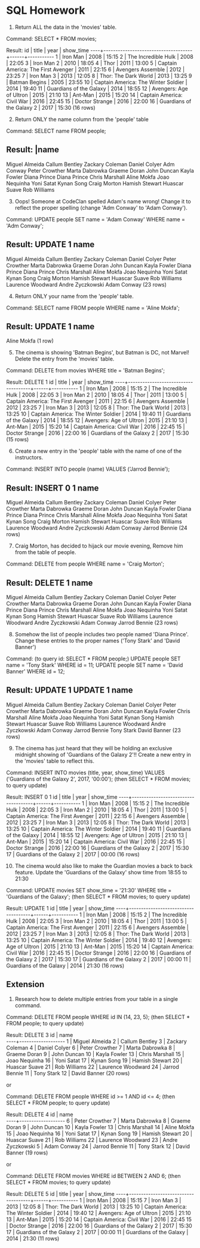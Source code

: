 # SQL Homework


1. Return ALL the data in the 'movies' table.

Command:
SELECT * FROM movies;

Result:
id |                title                | year | show_time
----+-------------------------------------+------+-----------
 1 | Iron Man                            | 2008 | 15:15
 2 | The Incredible Hulk                 | 2008 | 22:05
 3 | Iron Man 2                          | 2010 | 18:05
 4 | Thor                                | 2011 | 13:00
 5 | Captain America: The First Avenger  | 2011 | 22:15
 6 | Avengers Assemble                   | 2012 | 23:25
 7 | Iron Man 3                          | 2013 | 12:05
 8 | Thor: The Dark World                | 2013 | 13:25
 9 | Batman Begins                       | 2005 | 23:55
10 | Captain America: The Winter Soldier | 2014 | 19:40
11 | Guardians of the Galaxy             | 2014 | 18:55
12 | Avengers: Age of Ultron             | 2015 | 21:10
13 | Ant-Man                             | 2015 | 15:20
14 | Captain America: Civil War          | 2016 | 22:45
15 | Doctor Strange                      | 2016 | 22:00
16 | Guardians of the Galaxy 2           | 2017 | 15:30
(16 rows)


2. Return ONLY the name column from the 'people' table

Command:
SELECT name FROM people;

Result:
|name        
-------------------
Miguel Almeida
Callum Bentley
Zackary Coleman
Daniel Colyer
Adm Conway
Peter Crowther
Marta Dabrowka
Graeme Doran
John Duncan
Kayla Fowler
Diana Prince
Diana Prince
Chris Marshall
Aline Mokfa
Joao Nequinha
Yoni Satat
Kynan Song
Craig Morton
Hamish Stewart
Huascar Suave
Rob Williams


3. Oops! Someone at CodeClan spelled Adam's name wrong! Change it to reflect the proper spelling (change 'Adm Conway' to 'Adam Conway').

Command:
UPDATE people
SET name = 'Adam Conway'
WHERE name = 'Adm Conway';

Result:
UPDATE 1
       name        
-------------------
 Miguel Almeida
 Callum Bentley
 Zackary Coleman
 Daniel Colyer
 Peter Crowther
 Marta Dabrowka
 Graeme Doran
 John Duncan
 Kayla Fowler
 Diana Prince
 Diana Prince
 Chris Marshall
 Aline Mokfa
 Joao Nequinha
 Yoni Satat
 Kynan Song
 Craig Morton
 Hamish Stewart
 Huascar Suave
 Rob Williams
 Laurence Woodward
 Andre Zyczkowski
 Adam Conway
(23 rows)


4. Return ONLY your name from the 'people' table.

Command:
SELECT name FROM people WHERE name = 'Aline Mokfa';

Result:
UPDATE 1
    name     
-------------
 Aline Mokfa
(1 row)


5. The cinema is showing 'Batman Begins', but Batman is DC, not Marvel! Delete the entry from the 'movies' table.

Command:
DELETE from movies WHERE title = 'Batman Begins';

Result:
DELETE 1
 id |                title                | year | show_time
----+-------------------------------------+------+-----------
  1 | Iron Man                            | 2008 | 15:15
  2 | The Incredible Hulk                 | 2008 | 22:05
  3 | Iron Man 2                          | 2010 | 18:05
  4 | Thor                                | 2011 | 13:00
  5 | Captain America: The First Avenger  | 2011 | 22:15
  6 | Avengers Assemble                   | 2012 | 23:25
  7 | Iron Man 3                          | 2013 | 12:05
  8 | Thor: The Dark World                | 2013 | 13:25
 10 | Captain America: The Winter Soldier | 2014 | 19:40
 11 | Guardians of the Galaxy             | 2014 | 18:55
 12 | Avengers: Age of Ultron             | 2015 | 21:10
 13 | Ant-Man                             | 2015 | 15:20
 14 | Captain America: Civil War          | 2016 | 22:45
 15 | Doctor Strange                      | 2016 | 22:00
 16 | Guardians of the Galaxy 2           | 2017 | 15:30
(15 rows)


6. Create a new entry in the 'people' table with the name of one of the instructors.

Command:
INSERT INTO people (name)
VALUES ('Jarrod Bennie');

Result:
INSERT 0 1
       name        
-------------------
 Miguel Almeida
 Callum Bentley
 Zackary Coleman
 Daniel Colyer
 Peter Crowther
 Marta Dabrowka
 Graeme Doran
 John Duncan
 Kayla Fowler
 Diana Prince
 Diana Prince
 Chris Marshall
 Aline Mokfa
 Joao Nequinha
 Yoni Satat
 Kynan Song
 Craig Morton
 Hamish Stewart
 Huascar Suave
 Rob Williams
 Laurence Woodward
 Andre Zyczkowski
 Adam Conway
 Jarrod Bennie
(24 rows)


7. Craig Morton, has decided to hijack our movie evening, Remove him from the table of people.

Command:
DELETE from people
WHERE name = 'Craig Morton';

Result:
DELETE 1
       name        
-------------------
 Miguel Almeida
 Callum Bentley
 Zackary Coleman
 Daniel Colyer
 Peter Crowther
 Marta Dabrowka
 Graeme Doran
 John Duncan
 Kayla Fowler
 Diana Prince
 Diana Prince
 Chris Marshall
 Aline Mokfa
 Joao Nequinha
 Yoni Satat
 Kynan Song
 Hamish Stewart
 Huascar Suave
 Rob Williams
 Laurence Woodward
 Andre Zyczkowski
 Adam Conway
 Jarrod Bennie
(23 rows)


8. Somehow the list of people includes two people named 'Diana Prince'. Change these entries to the proper names ('Tony Stark' and 'David Banner')

Command:
(to query id: SELECT * FROM people;)
UPDATE people SET name = 'Tony Stark' WHERE id = 11;
UPDATE people SET name = 'David Banner' WHERE id = 12;

Result:
UPDATE 1
UPDATE 1
       name        
-------------------
 Miguel Almeida
 Callum Bentley
 Zackary Coleman
 Daniel Colyer
 Peter Crowther
 Marta Dabrowka
 Graeme Doran
 John Duncan
 Kayla Fowler
 Chris Marshall
 Aline Mokfa
 Joao Nequinha
 Yoni Satat
 Kynan Song
 Hamish Stewart
 Huascar Suave
 Rob Williams
 Laurence Woodward
 Andre Zyczkowski
 Adam Conway
 Jarrod Bennie
 Tony Stark
 David Banner
(23 rows)


9. The cinema has just heard that they will be holding an exclusive midnight showing of 'Guardians of the Galaxy 2'!! Create a new entry in the 'movies' table to reflect this.

Command:
INSERT INTO movies (title, year, show_time) VALUES ('Guardians of the Galaxy 2', 2017, '00:00');
(then SELECT * FROM movies; to query update)

Result:
INSERT 0 1
 id |                title                | year | show_time
----+-------------------------------------+------+-----------
  1 | Iron Man                            | 2008 | 15:15
  2 | The Incredible Hulk                 | 2008 | 22:05
  3 | Iron Man 2                          | 2010 | 18:05
  4 | Thor                                | 2011 | 13:00
  5 | Captain America: The First Avenger  | 2011 | 22:15
  6 | Avengers Assemble                   | 2012 | 23:25
  7 | Iron Man 3                          | 2013 | 12:05
  8 | Thor: The Dark World                | 2013 | 13:25
 10 | Captain America: The Winter Soldier | 2014 | 19:40
 11 | Guardians of the Galaxy             | 2014 | 18:55
 12 | Avengers: Age of Ultron             | 2015 | 21:10
 13 | Ant-Man                             | 2015 | 15:20
 14 | Captain America: Civil War          | 2016 | 22:45
 15 | Doctor Strange                      | 2016 | 22:00
 16 | Guardians of the Galaxy 2           | 2017 | 15:30
 17 | Guardians of the Galaxy 2           | 2017 | 00:00
(16 rows)

10. The cinema would also like to make the Guardian movies a back to back feature. Update the 'Guardians of the Galaxy' show time from 18:55 to 21:30

Command:
UPDATE movies SET show_time = '21:30' WHERE title = 'Guardians of the Galaxy';
(then SELECT * FROM movies; to query update)

Result:
UPDATE 1
 id |                title                | year | show_time
----+-------------------------------------+------+-----------
  1 | Iron Man                            | 2008 | 15:15
  2 | The Incredible Hulk                 | 2008 | 22:05
  3 | Iron Man 2                          | 2010 | 18:05
  4 | Thor                                | 2011 | 13:00
  5 | Captain America: The First Avenger  | 2011 | 22:15
  6 | Avengers Assemble                   | 2012 | 23:25
  7 | Iron Man 3                          | 2013 | 12:05
  8 | Thor: The Dark World                | 2013 | 13:25
 10 | Captain America: The Winter Soldier | 2014 | 19:40
 12 | Avengers: Age of Ultron             | 2015 | 21:10
 13 | Ant-Man                             | 2015 | 15:20
 14 | Captain America: Civil War          | 2016 | 22:45
 15 | Doctor Strange                      | 2016 | 22:00
 16 | Guardians of the Galaxy 2           | 2017 | 15:30
 17 | Guardians of the Galaxy 2           | 2017 | 00:00
 11 | Guardians of the Galaxy             | 2014 | 21:30
(16 rows)

## Extension

1. Research how to delete multiple entries from your table in a single command.

Command:
DELETE FROM people WHERE id IN (14, 23, 5);
(then SELECT * FROM people; to query update)

Result:
DELETE 3
 id |       name        
----+-------------------
  1 | Miguel Almeida
  2 | Callum Bentley
  3 | Zackary Coleman
  4 | Daniel Colyer
  6 | Peter Crowther
  7 | Marta Dabrowka
  8 | Graeme Doran
  9 | John Duncan
 10 | Kayla Fowler
 13 | Chris Marshall
 15 | Joao Nequinha
 16 | Yoni Satat
 17 | Kynan Song
 19 | Hamish Stewart
 20 | Huascar Suave
 21 | Rob Williams
 22 | Laurence Woodward
 24 | Jarrod Bennie
 11 | Tony Stark
 12 | David Banner
(20 rows)


or

Command:
DELETE FROM people WHERE id >= 1 AND id <= 4;
(then SELECT * FROM people; to query update)

Result:
DELETE 4
 id |       name        
----+-------------------
  6 | Peter Crowther
  7 | Marta Dabrowka
  8 | Graeme Doran
  9 | John Duncan
 10 | Kayla Fowler
 13 | Chris Marshall
 14 | Aline Mokfa
 15 | Joao Nequinha
 16 | Yoni Satat
 17 | Kynan Song
 19 | Hamish Stewart
 20 | Huascar Suave
 21 | Rob Williams
 22 | Laurence Woodward
 23 | Andre Zyczkowski
  5 | Adam Conway
 24 | Jarrod Bennie
 11 | Tony Stark
 12 | David Banner
(19 rows)

or

Command:
DELETE FROM movies WHERE id BETWEEN 2 AND 6;
(then SELECT * FROM movies; to query update)

Result:
DELETE 5
 id |                title                | year | show_time
----+-------------------------------------+------+-----------
  1 | Iron Man                            | 2008 | 15:15
  7 | Iron Man 3                          | 2013 | 12:05
  8 | Thor: The Dark World                | 2013 | 13:25
 10 | Captain America: The Winter Soldier | 2014 | 19:40
 12 | Avengers: Age of Ultron             | 2015 | 21:10
 13 | Ant-Man                             | 2015 | 15:20
 14 | Captain America: Civil War          | 2016 | 22:45
 15 | Doctor Strange                      | 2016 | 22:00
 16 | Guardians of the Galaxy 2           | 2017 | 15:30
 17 | Guardians of the Galaxy 2           | 2017 | 00:00
 11 | Guardians of the Galaxy             | 2014 | 21:30
(11 rows)
